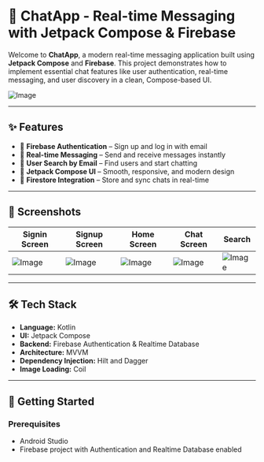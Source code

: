 # 📱 ChatApp - Real-time Messaging with Jetpack Compose & Firebase

Welcome to **ChatApp**, a modern real-time messaging application built using **Jetpack Compose** and **Firebase**. This project demonstrates how to implement essential chat features like user authentication, real-time messaging, and user discovery in a clean, Compose-based UI.

![Image](https://github.com/user-attachments/assets/eda256b2-7227-4f50-ac0e-96397815357e)

---

## ✨ Features

- 🔐 **Firebase Authentication** – Sign up and log in with email
- 💬 **Real-time Messaging** – Send and receive messages instantly
- 📧 **User Search by Email** – Find users and start chatting
- 🎨 **Jetpack Compose UI** – Smooth, responsive, and modern design
- 🔔 **Firestore Integration** – Store and sync chats in real-time




---

## 📸 Screenshots

| Signin Screen | Signup Screen | Home Screen | Chat Screen | Search |
|--------------|-----------|-------------|-------------|-------------|
| ![Image](https://github.com/user-attachments/assets/9b879378-6323-4379-8651-6e647e77dbbc) | ![Image](https://github.com/user-attachments/assets/7d83a89b-7a53-4b02-ab3f-b6ef2740a01b) | ![Image](https://github.com/user-attachments/assets/92299ee3-dfa2-4022-bcc0-c507a23778be) | ![Image](https://github.com/user-attachments/assets/f7daebef-668f-444b-91d9-325605ae286e) | ![Image](https://github.com/user-attachments/assets/661361d0-be64-4009-9b7a-cf00c96c985d) |

---

## 🛠️ Tech Stack

- **Language:** Kotlin
- **UI:** Jetpack Compose
- **Backend:** Firebase Authentication & Realtime Database
- **Architecture:** MVVM
- **Dependency Injection:** Hilt and Dagger
- **Image Loading:** Coil

---

## 🚀 Getting Started

### Prerequisites

- Android Studio 
- Firebase project with Authentication and Realtime Database enabled

